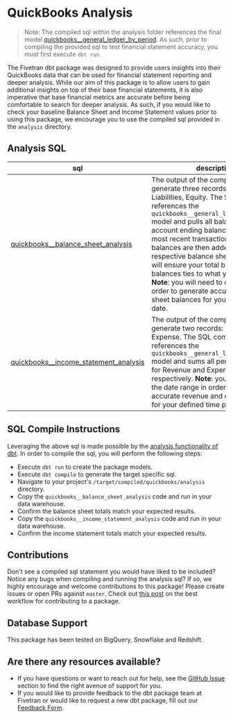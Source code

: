 # QuickBooks Analysis
> Note: The compiled sql within the analysis folder references the final model [quickbooks__general_ledger_by_period](https://github.com/fivetran/dbt_quickbooks/blob/master/models/quickbooks__general_ledger_by_period.sql). As such, prior to 
compiling the provided sql to test financial statement accuracy, you must first execute `dbt run`.

The Fivetran dbt package was designed to provide users insights into their QuickBooks data that can be used for financial statement reporting and deeper analysis. 
While our aim of this package is to allow users to gain additional insights on top of their base financial statements, it is also imperative that base financial
metrics are accurate before being comfortable to search for deeper analysis. As such, if you would like to check your baseline Balance Sheet and Income Statement
values prior to using this package, we encourage you to use the compiled sql provided in the `analysis` directory.

## Analysis SQL
| **sql**                | **description**                                                                                                                                |
| ------------------------ | ---------------------------------------------------------------------------------------------------------------------------------------------- |
| [quickbooks__balance_sheet_analysis](https://github.com/fivetran/dbt_quickbooks/blob/master/analysis/quickbooks__balance_sheet_analysis.sql) | The output of the compiled sql will generate three records: Assets, Liabilities, Equity. The SQL command references the `quickbooks__general_ledger_by_period` model and pulls all balance sheet account ending balances as of the most recent transaction month. These balances are then added for each respective balance sheet type. This will ensure your total balance sheet balances ties to what you expect. **Note**: you will need to ending date order to generate accurate balance sheet balances for your defined as of date. |
| [quickbooks__income_statement_analysis](https://github.com/fivetran/dbt_quickbooks/blob/master/analysis/quickbooks__income_statement_analysis.sql) | The output of the compiled sql will generate two records: Revenue, Expense. The SQL command references the `quickbooks__general_ledger_by_period` model and sums all period net change for Revenue and Expense accounts respectively. **Note**: you will need to set the date range in order to generate an accurate revenue and expense totals for your defined time period. |

## SQL Compile Instructions
Leveraging the above sql is made possible by the [analysis functionality of dbt](https://docs.getdbt.com/docs/building-a-dbt-project/analyses/). In order to
compile the sql, you will perform the following steps:
- Execute `dbt run` to create the package models.
- Execute `dbt compile` to generate the target specific sql.
- Navigate to your project's `/target/compiled/quickbooks/analysis` directory.
- Copy the `quickbooks__balance_sheet_analysis` code and run in your data warehouse.
- Confirm the balance sheet totals match your expected results.
- Copy the `quickbooks__income_statement_analysis` code and run in your data warehouse.
- Confirm the income statement totals match your expected results.

## Contributions
Don't see a compiled sql statement you would have liked to be included? Notice any bugs when compiling
and running the analysis sql? If so, we highly encourage and welcome contributions to this package! 
Please create issues or open PRs against `master`. Check out [this post](https://discourse.getdbt.com/t/contributing-to-a-dbt-package/657) on the best workflow for contributing to a package.

## Database Support
This package has been tested on BigQuery, Snowflake and Redshift.

## Are there any resources available?
- If you have questions or want to reach out for help, see the [GitHub Issue](https://github.com/fivetran/dbt_quickbooks/issues/new/choose) section to find the right avenue of support for you.
- If you would like to provide feedback to the dbt package team at Fivetran or would like to request a new dbt package, fill out our [Feedback Form](https://www.surveymonkey.com/r/DQ7K7WW).